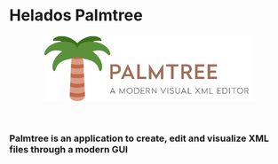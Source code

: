 # Helados Palmtree

<p align="center">
	<img src="/static/img/logo.png" width="75%">
</p>

<br>

### Palmtree is an application to create, edit and visualize XML files through a modern GUI